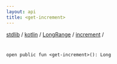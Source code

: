 ```yaml
---
layout: api
title: <get-increment>
---
```

[stdlib](../../../index.html) / [kotlin](../../index.html) / [LongRange](../index.html) / [increment](index.html) / [<get-increment>](_get-increment_.html)

# <get-increment>

```
open public fun <get-increment>(): Long
```
